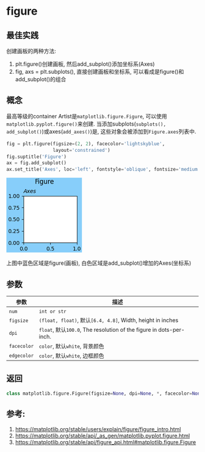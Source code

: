# figure



## 最佳实践

创建画板的两种方法:
1. plt.figure()创建画板, 然后add_subplot()添加坐标系(Axes)
2. fig, axs = plt.subplots(), 直接创建画板和坐标系, 可以看成是figure()和add_subplot()的组合





## 概念

最高等级的container Artist是`matplotlib.figure.Figure`, 可以使用`matplotlib.pyplot.figure()`来创建.
当添加subplots(`subplots(), add_subplot()`)或axes(`add_axes()`)是, 这些对象会被添加到`Figure.axes`列表中.

```python
fig = plt.figure(figsize=(2, 2), facecolor='lightskyblue',
                 layout='constrained')
fig.suptitle('Figure')
ax = fig.add_subplot()
ax.set_title('Axes', loc='left', fontstyle='oblique', fontsize='medium')
```

![alt text](2_2figure/1.png)

上图中蓝色区域是figure(画板), 白色区域是add_subplot()增加的Axes(坐标系)


## 参数
参数|描述
--|--
`num` |`int or str` |`figure`的id
`figsize`|`(float, float)`, 默认`[6.4, 4.8]`, Width, height in inches
`dpi`|`float`, 默认`100.0`, The resolution of the figure in dots-per-inch.
`facecolor`|`color`, 默认`white`, 背景颜色
`edgecolor`|`color`, 默认`white`, 边框颜色


## 返回
```python
class matplotlib.figure.Figure(figsize=None, dpi=None, *, facecolor=None, edgecolor=None, linewidth=0.0, frameon=None, subplotpars=None, tight_layout=None, constrained_layout=None, layout=None, **kwargs)[source]
```



## 参考:
1. https://matplotlib.org/stable/users/explain/figure/figure_intro.html
2. https://matplotlib.org/stable/api/_as_gen/matplotlib.pyplot.figure.html
3. https://matplotlib.org/stable/api/figure_api.html#matplotlib.figure.Figure